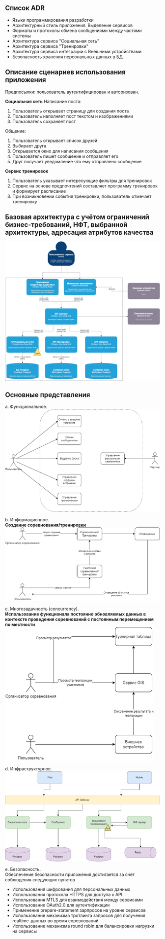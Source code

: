 ## Список ADR
- Языки программирования разработки
- Архитектурный стиль приложения. Выделение сервисов
- Форматы и протоколы обмена сообщениями между частями системы
- Архитектура сервиса "Социальная сеть" 
- Архитектура сервиса "Тренировки"
- Архитектура сервиса интеграции с Внешними устройствами
- Безопасность хранения персональных данных в БД

## Описание сценариев использования приложения
Предпосылки: пользователь аутентифицирован и авторизован.

**Социальная сеть**
Написание поста:
1. Пользователь открывает страницу для создания поста
2. Пользователь наполняет пост текстом и изображениями
3. Пользователь сохраняет пост

Общение:
1. Пользователь открывает список друзей
2. Выбирает друга
3. Открывается окно для написания сообщения
4. Пользователь пишет сообщение и отправляет его
5. Друг получает уведомление что ему отправлено сообщение

**Сервис тренировок**
1. Пользователь указывает интересующие фильтры для тренировок
2. Сервис на основе предпочтений составляет программу тренировок и формирует расписание
3. При возникновении события тренировки, пользователь отмечает тренировку

## Базовая архитектура с учётом ограничений бизнес-требований, НФТ, выбранной архитектуры, адресация атрибутов качества
![](./images/container.png)

## Основные представления
a.	Функциональное.
<br />
![](./images/functional_view_diagram.png)

b.	Информационное.
<br />
**Создание соревнования/тренировки**
![](./images/information_view_diagram.png)

c.	Многозадачность (concurrency).
<br />
**Использование функционала постоянно обновляемых данных в контексте проведения соревнований с постоянным перемещением по местности**
![](./images/concurrency_view_diagram.png)

d.	Инфраструктурное.
<br />
![](./images/infrastructure_view_diagram.png)

e.	Безопасность.
<br />
Обеспечение безопасности приложения достигается за счет соблюдения следующих пунктов
- Использования шифрования для персональных данных
- Использования протокола HTTPS для доступа к API
- Использования MTLS для взаимодействия между сервисами
- Использование OAuth2.0 для аутентификации
- Применение prepare-statement зарпросов на уровне сервисов
- Использование механизма тротлинга запросов для получения realtime-данных во время соревнований
- Использование механизма round robin для балансировки нагрузки на сервисы